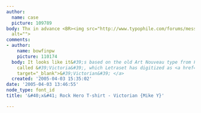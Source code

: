 ```yaml
---
author:
  name: case
  picture: 109789
body: Thx in advance <BR><img src="http://www.typophile.com/forums/messages/83/68655.jpg"
  alt="">
comments:
- author:
    name: bowfinpw
    picture: 110174
  body: It looks like it&#39;s based on the old Art Nouveau type from Flinsch Schriftgiesserei,
    called &#39;Victoria&#39;, which Letraset has digitized as <a href="http://www.myfonts.com/fonts/letraset/victorian/"
    target="_blank">&#39;Victorian&#39; </a>
  created: '2005-04-03 15:35:02'
date: '2005-04-03 13:46:55'
node_type: font_id
title: '&#40;x&#41; Rock Hero T-shirt - Victorian {Mike Y}'

---
```

